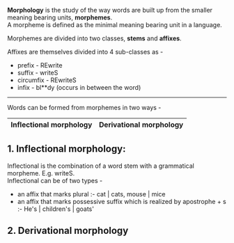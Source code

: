 <strong>Morphology</strong> is the study of the way words are built up from the smaller meaning bearing units, <strong>morphemes</strong>.  
A morpheme is defined as the minimal meaning bearing unit in a language.

Morphemes are divided into two classes, <strong>stems</strong> and <strong>affixes</strong>.  

Affixes are themselves divided into 4 sub-classes as -
* prefix - REwrite
* suffix - writeS
* circumfix - REwriteS
* infix - bl**dy (occurs in between the word)

<hr>
Words can be formed from morphemes in two ways -  

| Inflectional morphology | Derivational morphology |
| ----- | -----|

## 1. Inflectional morphology: 
Inflectional is the combination of a word stem with a grammatical morpheme. E.g. writeS.  
Inflectional can be of two types -
  * an affix that marks plural :- cat | cats, mouse | mice
  * an affix that marks possessive suffix which is realized by apostrophe + s :- He's | children's | goats' 

## 2. Derivational morphology
